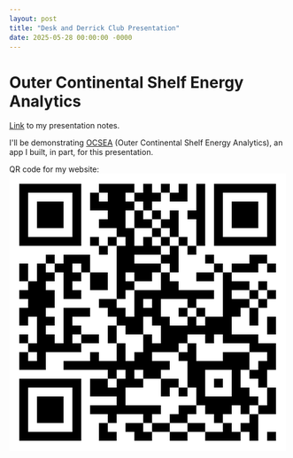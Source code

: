 ```yaml
---
layout: post
title: "Desk and Derrick Club Presentation"
date: 2025-05-28 00:00:00 -0000
---
```

# Outer Continental Shelf Energy Analytics
[Link](https://ledemi.github.io/dd-presentation) to my presentation notes.

I'll be demonstrating [OCSEA](https://gff856e6c70bc1a-afadb1.adb.us-chicago-1.oraclecloudapps.com/ords/r/ocs/ocsea) (Outer Continental Shelf Energy Analytics), an app I built, in part, for this presentation.

QR code for my website:  
![qr_code](/assets/images/ledemi-github-qr-code.png)
